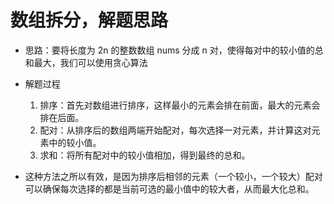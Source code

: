 # 数组拆分，解题思路
* 思路：要将长度为 2n 的整数数组 nums 分成 n 对，使得每对中的较小值的总和最大，我们可以使用贪心算法
* 解题过程
  1. 排序：首先对数组进行排序，这样最小的元素会排在前面，最大的元素会排在后面。
  2. 配对：从排序后的数组两端开始配对，每次选择一对元素，并计算这对元素中的较小值。
  3. 求和：将所有配对中的较小值相加，得到最终的总和。

* 这种方法之所以有效，是因为排序后相邻的元素（一个较小，一个较大）配对可以确保每次选择的都是当前可选的最小值中的较大者，从而最大化总和。